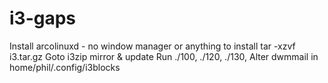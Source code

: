 # i3-gaps
Install arcolinuxd - no window manager or anything to install
tar -xzvf i3.tar.gz
Goto i3zip
mirror & update
Run ./100, ./120, ./130,
Alter dwmmail in home/phil/.config/i3blocks
